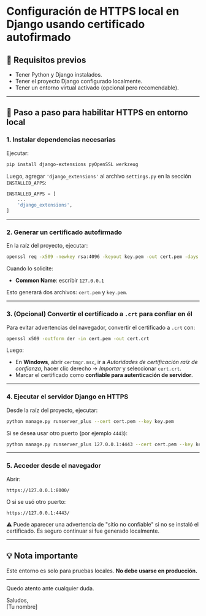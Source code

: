 # Configuración de HTTPS local en Django usando certificado autofirmado

## 🔧 Requisitos previos

- Tener Python y Django instalados.
- Tener el proyecto Django configurado localmente.
- Tener un entorno virtual activado (opcional pero recomendable).

---

## 🧪 Paso a paso para habilitar HTTPS en entorno local

### 1. Instalar dependencias necesarias

Ejecutar:

```bash
pip install django-extensions pyOpenSSL werkzeug
```

Luego, agregar `'django_extensions'` al archivo `settings.py` en la sección `INSTALLED_APPS`:

```python
INSTALLED_APPS = [
    ...
    'django_extensions',
]
```

---

### 2. Generar un certificado autofirmado

En la raíz del proyecto, ejecutar:

```bash
openssl req -x509 -newkey rsa:4096 -keyout key.pem -out cert.pem -days 365 -nodes
```

Cuando lo solicite:

- **Common Name**: escribir `127.0.0.1`

Esto generará dos archivos: `cert.pem` y `key.pem`.

---

### 3. (Opcional) Convertir el certificado a `.crt` para confiar en él

Para evitar advertencias del navegador, convertir el certificado a `.crt` con:

```bash
openssl x509 -outform der -in cert.pem -out cert.crt
```

Luego:

- En **Windows**, abrir `certmgr.msc`, ir a *Autoridades de certificación raíz de confianza*, hacer clic derecho → *Importar* y seleccionar `cert.crt`.
- Marcar el certificado como **confiable para autenticación de servidor**.

---

### 4. Ejecutar el servidor Django en HTTPS

Desde la raíz del proyecto, ejecutar:

```bash
python manage.py runserver_plus --cert cert.pem --key key.pem
```

Si se desea usar otro puerto (por ejemplo `4443`):

```bash
python manage.py runserver_plus 127.0.0.1:4443 --cert cert.pem --key key.pem
```

---

### 5. Acceder desde el navegador

Abrir:

```
https://127.0.0.1:8000/
```

O si se usó otro puerto:

```
https://127.0.0.1:4443/
```

⚠️ Puede aparecer una advertencia de "sitio no confiable" si no se instaló el certificado. Es seguro continuar si fue generado localmente.

---

## 💡 Nota importante

Este entorno es solo para pruebas locales. **No debe usarse en producción.**

---

Quedo atento ante cualquier duda.

Saludos,  
[Tu nombre]
